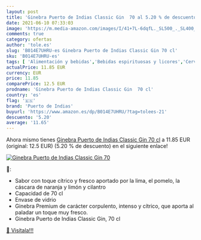 ```yaml
---
layout: post
title: 'Ginebra Puerto de Indias Classic Gin  70 al 5.20 % de descuento'
date: 2021-06-10 07:33:03
image: 'https://m.media-amazon.com/images/I/41+7L-6dqfL._SL500_._SL400_.jpg'
comments: true
category: ofertas
author: 'tole.es'
slug: 'B014E7UHRU-es Ginebra Puerto de Indias Classic Gin 70 cl'
sku: 'B014E7UHRU-es'
tags: [ 'Alimentación y bebidas','Bebidas espirituosas y licores','Cervezas, vinos y licores','Ginebras','ginebra','puerto de indias', ]
actualPrice: 11.85 EUR
currency: EUR
price: 11.85
comparePrice: 12.5 EUR
prodname: 'Ginebra Puerto de Indias Classic Gin  70 cl'
country: 'es'
flag: '🇪🇸'
brand: 'Puerto de Indias'
buyurl: 'https://www.amazon.es/dp/B014E7UHRU/?tag=tolees-21'
descuento: '5.20'
average: '11.65'
---
```


Ahora mismo tienes [Ginebra Puerto de Indias Classic Gin  70 cl](https://www.amazon.es/dp/B014E7UHRU/?tag=tolees-21) a 11.85 EUR (original: 12.5 EUR) (5.20 %  de descuento) en el siguiente enlace!

[![Ginebra Puerto de Indias Classic Gin  70](https://m.media-amazon.com/images/I/41+7L-6dqfL._SL500_._SL400_.jpg)](https://www.amazon.es/dp/B014E7UHRU/?tag=tolees-21)

🔎:

- Sabor con toque cítrico y fresco aportado por la lima, el pomelo, la cáscara de naranja y limón y cilantro
- Capacidad de 70 cl
- Envase de vidrio
- Ginebra Premium de carácter corpulento, intenso y cítrico, que aporta al paladar un toque muy fresco.
- Ginebra Puerto de Indias Classic Gin, 70 cl

[🛒 Visítala!!!](https://www.amazon.es/dp/B014E7UHRU/?tag=tolees-21)
